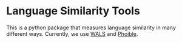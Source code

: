 # Language Similarity Tools

This is a python package that measures language similarity in many different ways. Currently, we use [WALS](http://wals.info) and [Phoible](http://phoible.org).

